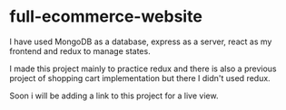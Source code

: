 # full-ecommerce-website

I have used MongoDB as a database, express as a server, react as my frontend and redux to manage states.

I made this project mainly to practice redux and there is also a previous project of shopping cart implementation but there I didn't used redux.

Soon i will be adding a link to this project for a live view.
